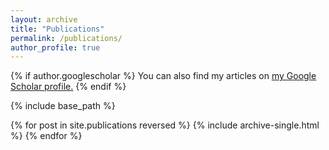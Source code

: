 ```yaml
---
layout: archive
title: "Publications"
permalink: /publications/
author_profile: true
---
```


<!-- These works provide an overview of my research.

(* indicates the corresponding author, ¹ indicates the co-first authors.) -->

{% if author.googlescholar %}
  You can also find my articles on <u><a href="{{author.googlescholar}}">my Google Scholar profile</a>.</u>
{% endif %}

{% include base_path %}

{% for post in site.publications reversed %}
  {% include archive-single.html %}
{% endfor %}

